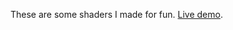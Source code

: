 These are some shaders I made for fun. <a href="https://mapehe.github.io/assorted-shaders/">Live demo</a>.
